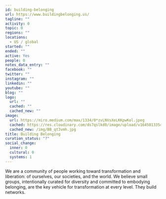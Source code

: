 ```yaml
---
id: building-belonging
url: https://www.buildingbelonging.us/
tagline: ""
activity: 0
topic: 0
regions: ""
locations:
  - US / global
started: ""
ended: ""
active: Yes
people: 0
notes_data_entry: ""
facebook: ""
twitter: ""
instagram: ""
linkedin: ""
youtube: ""
blog: ""
logo:
  url: ""
  cached: ""
  cached_new: ""
image:
  url: https://miro.medium.com/max/1334/0*zvLNVsXeLKKpwKol.jpeg
  cached: https://res.cloudinary.com/ds7qslkd0/image/upload/v1645013354/Ecosystem%20Mapping/BB_qt3vmh.jpg
  cached_new: /img/BB_qt3vmh.jpg
title: Building Belonging
curation_status: "?"
social_change:
  inner: 0
  cultural: 0
  systems: 1
---
```


We are a community of people working toward transformation and liberation: of ourselves, our societies, and the world.  We believe small groups, intentionally curated for diversity and committed to embodying belonging, are the key vehicle for transformation at every level. They build networks.
